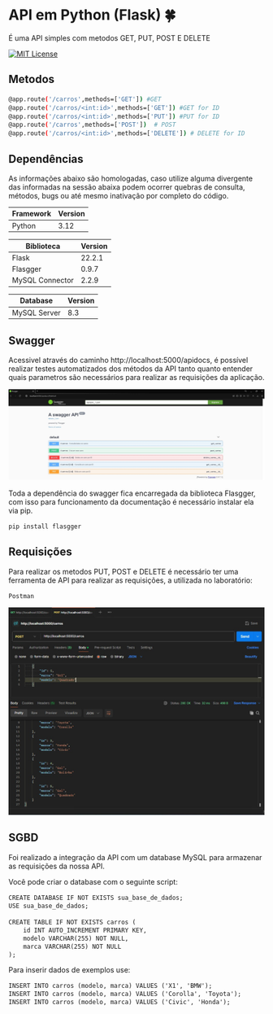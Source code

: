 
# API em Python (Flask) 🍀

É uma API simples com metodos GET, PUT, POST E DELETE

[![MIT License](https://img.shields.io/badge/License-MIT-green.svg)](https://choosealicense.com/licenses/mit/)


## Metodos 

```bash
@app.route('/carros',methods=['GET']) #GET
@app.route('/carros/<int:id>',methods=['GET']) #GET for ID
@app.route('/carros/<int:id>',methods=['PUT']) #PUT for ID
@app.route('/carros',methods=['POST'])  # POST
@app.route('/carros/<int:id>',methods=['DELETE']) # DELETE for ID
```

## Dependências

As informações abaixo são homologadas, caso utilize alguma divergente das informadas na sessão abaixa podem ocorrer quebras de consulta, métodos, bugs ou até mesmo inativação por completo do código.

|  Framework  |  Version  |
|-------------|-----------|
|    Python   |    3.12   |


|  Biblioteca |  Version  |
|-------------|-----------|
|    Flask    |   22.2.1  |
|    Flasgger   |   0.9.7 |
|    MySQL Connector  |   2.2.9  |


|   Database  |  Version  |
|-------------|-----------|
|  MySQL Server |   8.3   |

## Swagger
Acessivel através do caminho http://localhost:5000/apidocs, é possível realizar testes automatizados dos métodos da API tanto quanto entender quais parametros são necessários para realizar as requisições da aplicação.

<img src="assets\swagger.jpg" alt="swagger">

Toda a dependência do swagger fica encarregada da biblioteca Flasgger, com isso para funcionamento da documentação é necessário instalar ela via pip.

```bash
pip install flasgger
```


## Requisições

Para realizar os metodos PUT, POST e DELETE é necessário ter uma ferramenta de API para realizar as requisições, a utilizada no laboratório: 

```bash
Postman
```

<img src="assets\postman.jpeg" alt="postman">

## SGBD

Foi realizado a integração da API com um database MySQL para armazenar as requisições da nossa API.

Você pode criar o database com o seguinte script:

```
CREATE DATABASE IF NOT EXISTS sua_base_de_dados;
USE sua_base_de_dados;

CREATE TABLE IF NOT EXISTS carros (
    id INT AUTO_INCREMENT PRIMARY KEY,
    modelo VARCHAR(255) NOT NULL,
    marca VARCHAR(255) NOT NULL
);
```

Para inserir dados de exemplos use:

```
INSERT INTO carros (modelo, marca) VALUES ('X1', 'BMW');
INSERT INTO carros (modelo, marca) VALUES ('Corolla', 'Toyota');
INSERT INTO carros (modelo, marca) VALUES ('Civic', 'Honda');

```
